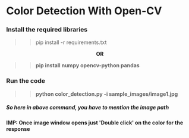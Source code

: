 # Color Detection With Open-CV

### Install the required libraries
>> pip install -r requirements.txt
<p align="center">
                <b>OR</br>
</p>

>> pip install numpy opencv-python pandas

### Run the code
>> python color_detection.py -i sample_images/image1.jpg

##### So here in above command, you have to mention the image path

<b> IMP: Once image window opens just 'Double click' on the color for the response </b>